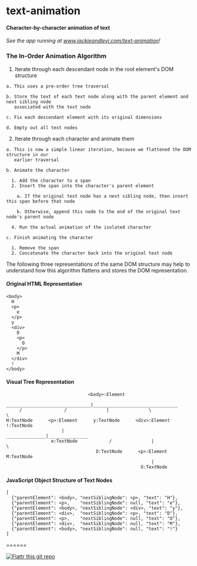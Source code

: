 # text-animation

#### Character-by-character animation of text

_See the app running at www.jackieandlevi.com/text-animation!_

### The In-Order Animation Algorithm

  1. Iterate through each descendant node in the root element's DOM structure

    a. This uses a pre-order tree traversal
    
    b. Store the text of each text node along with the parent element and next sibling node 
       associated with the text node
    
    c. Fix each descendant element with its original dimensions
    
    d. Empty out all text nodes

  2. Iterate through each character and animate them

    a. This is now a simple linear iteration, because we flattened the DOM structure in our 
       earlier traversal
       
    b. Animate the character

      1. Add the character to a span
      2. Insert the span into the character's parent element
      
        a. If the original text node has a next sibling node, then insert this span before that node
        
        b. Otherwise, append this node to the end of the original text node's parent node
      
      4. Run the actual animation of the isolated character

    c. Finish animating the character

      1. Remove the span
      2. Concatenate the character back into the original text node

The following three representations of the same DOM structure may help to understand 
how this algorithm flattens and stores the DOM representation.

#### Original HTML Representation

    <body>
      H
      <p>
        e
      </p>
      y
      <div>
        D
        <p>
          O
        </p>
        M
      </div>
      !
    </body>

#### Visual Tree Representation

                                   <body>:Element
          ________________________________|________________________________
         /                /               |               \                \
    H:TextNode      <p>:Element      y:TextNode      <div>:Element      !:TextNode
                         |                  _______________|_______________
                     e:TextNode            /               |               \
                                      D:TextNode      <p>:Element      M:TextNode
                                                           |
                                                       O:TextNode

#### JavaScript Object Structure of Text Nodes

    [
      {"parentElement": <body>, "nextSiblingNode": <p>, "text": "H"},
      {"parentElement": <p>,    "nextSiblingNode": null, "text": "e"},
      {"parentElement": <body>, "nextSiblingNode": <div>, "text": "y"},
      {"parentElement": <div>,  "nextSiblingNode": <p>, "text": "D"},
      {"parentElement": <p>,    "nextSiblingNode": null, "text": "O"},
      {"parentElement": <div>,  "nextSiblingNode": null, "text": "M"},
      {"parentElement": <body>, "nextSiblingNode": null, "text": "!"}
    ]

======

[![Flattr this git repo](http://api.flattr.com/button/flattr-badge-large.png)](https://flattr.com/submit/auto?user_id=levisl176&url=github.com/levisl176/text-animation&title=text-animation&language=javascript&tags=github&category=software)
